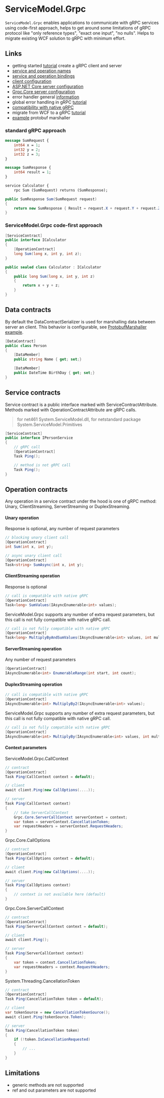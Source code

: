 # ServiceModel.Grpc

`ServiceModel.Grpc` enables applications to communicate with gRPC services using code-first approach, helps to get around some limitations of gRPC protocol like "only reference types", "exact one input", "no nulls".
Helps to migrate existing WCF solution to gRPC with minimum effort.

## Links

- getting started [tutorial](CreateClientAndServerASPNETCore.md) create a gRPC client and server
- [service and operation names](ServiceAndOperationName.md)
- [service and operation bindings](ServiceAndOperationBinding.md)
- [client configuration](ClientConfiguration.md)
- [ASP.NET Core server configuration](ASPNETCoreServerConfiguration.md)
- [Grpc.Core server configuration](GrpcCoreServerConfiguration.md)
- error handler general [information](error-handling-general.md)
- global error handling in gRPC [tutorial](global-error-handling.md)
- [compatibility with native gRPC](CompatibilityWithNativegRPC.md)
- migrate from WCF to a gRPC [tutorial](MigrateWCFServiceTogRPC.md)
- [example](https://github.com/max-ieremenko/ServiceModel.Grpc/tree/master/Examples/ProtobufMarshaller) protobuf marshaller

### standard gRPC approach

``` proto
message SumRequest {
	int64 x = 1;
	int32 y = 2;
	int32 z = 3;
}

message SumResponse {
	int64 result = 1;
}

service Calculator {
    rpc Sum (SumRequest) returns (SumResponse);
```

``` c#
public SumResponse Sum(SumRequest request)
{
    return new SumResponse { Result = request.X + request.Y + request.Z };
}
```

### ServiceModel.Grpc code-first approach

``` c#
[ServiceContract]
public interface ICalculator
{
    [OperationContract]
    long Sum(long x, int y, int z);
}

public sealed class Calculator : ICalculator
{
    public long Sum(long x, int y, int z)
    {
        return x + y + z;
    }
}
```

## Data contracts

By default the DataContractSerializer is used for marshalling data between server an client. This behavior is configurable, see [ProtobufMarshaller example](https://github.com/max-ieremenko/ServiceModel.Grpc/tree/master/Examples/ProtobufMarshaller).

``` c#
[DataContract]
public class Person
{
    [DataMember]
    public string Name { get; set;}

    [DataMember]
    public DateTime BirthDay { get; set;}
}
```

## Service contracts

Service contract is a public interface marked with ServiceContractAttribute.
Methods marked with OperationContractAttribute are gRPC calls.

> for net461 System.ServiceModel.dll, for netstandard package System.ServiceModel.Primitives

``` c#
[ServiceContract]
public interface IPersonService
{
    // gRPC call
    [OperationContract]
    Task Ping();

    // method is not gRPC call
    Task Ping();
}
```

## Operation contracts

Any operation in a service contract under the hood is one of gRPC method: Unary, ClientStreaming, ServerStreaming or DuplexStreaming.

#### Unary operation

Response is optional, any number of request parameters

``` c#
// blocking unary client call
[OperationContract]
int Sum(int x, int y);

// async unary client call
[OperationContract]
Task<string> SumAsync(int x, int y);
```

#### ClientStreaming operation

Response is optional

``` c#
// call is compatible with native gRPC
[OperationContract]
Task<long> SumValues(IAsyncEnumerable<int> values);
```

ServiceModel.Grpc supports any number of extra request parameters, but this call is not fully compatible with native gRPC call.

``` c#
// call is not fully compatible with native gRPC
[OperationContract]
Task<long> MultiplyByAndSumValues(IAsyncEnumerable<int> values, int multiplier);
```

#### ServerStreaming operation

Any number of request parameters

``` c#
[OperationContract]
IAsyncEnumerable<int> EnumerableRange(int start, int count);
```

#### DuplexStreaming operation

``` c#
// call is compatible with native gRPC
[OperationContract]
IAsyncEnumerable<int> MultiplyBy2(IAsyncEnumerable<int> values);
```

ServiceModel.Grpc supports any number of extra request parameters, but this call is not fully compatible with native gRPC call.

``` c#
// call is not fully compatible with native gRPC
[OperationContract]
IAsyncEnumerable<int> MultiplyBy(IAsyncEnumerable<int> values, int multiplier);
```

#### Context parameters

ServiceModel.Grpc.CallContext

``` c#
// contract
[OperationContract]
Task Ping(CallContext context = default);

// client
await client.Ping(new CallOptions(....));

// server
Task Ping(CallContext context)
{
    // take ServerCallContext
    Grpc.Core.ServerCallContext serverContext = context;
    var token = serverContext.CancellationToken;
    var requestHeaders = serverContext.RequestHeaders;
}
```

Grpc.Core.CallOptions

``` c#
// contract
[OperationContract]
Task Ping(CallOptions context = default);

// client
await client.Ping(new CallOptions(....));

// server
Task Ping(CallOptions context)
{
    // context is not available here (default)
}
```

Grpc.Core.ServerCallContext

``` c#
// contract
[OperationContract]
Task Ping(ServerCallContext context = default);

// client
await client.Ping();

// server
Task Ping(ServerCallContext context)
{
    var token = context.CancellationToken;
    var requestHeaders = context.RequestHeaders;
}
```

System.Threading.CancellationToken

``` c#
// contract
[OperationContract]
Task Ping(CancellationToken token = default);

// client
var tokenSource = new CancellationTokenSource();
await client.Ping(tokenSource.Token);

// server
Task Ping(CancellationToken token)
{
    if (!token.IsCancellationRequested)
    {
        // ...
    }
}
```

## Limitations

- generic methods are not supported
- ref and out parameters are not supported
